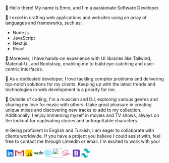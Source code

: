 👋 Hello there! My name is Emre, and I'm a passionate Software Developer.

🔧 I excel in crafting web applications and websites using an array of languages and frameworks, such as:

- Node.js
- JavaScript
- Next.js
- React

🎨 Moreover, I have hands-on experience with UI libraries like Tailwind, Material-UI, and Bootstrap, enabling me to build eye-catching and user-centric interfaces.

🚀 As a dedicated developer, I love tackling complex problems and delivering top-notch solutions for my clients. Keeping up with the latest trends and technologies in web development is a priority for me.

🎵 Outside of coding, I'm a musician and DJ, exploring various genres and sharing my love for music with others. I take great pleasure in creating unique mixes and discovering new tracks to add to my collection. Additionally, I enjoy immersing myself in movies and TV shows, always on the lookout for captivating stories and unforgettable characters.

🌐 Being proficient in English and Turkish, I am eager to collaborate with clients worldwide. If you have a project you believe I could assist with, feel free to contact me through LinkedIn or email. I'm excited to work with you!

[<img width="30" height="30" src="./logo/icons8-linkedin.svg" align="left"/>][linkedin]
[<img width="30" height="30" src="./logo/icons8-gmail-logo.svg" align="left"/>][gmail]
<img width="30" height="30" src="./logo/icons8-javascript.svg" align="left"/>
<img width="30" height="30" src="./logo/icons8-nodejs.svg" align="left"/>
<img width="30" height="30" src="./logo/react-2.svg" align="left"/>
<img width="30" height="30" margin-bottom="-1px" src="https://d2eip9sf3oo6c2.cloudfront.net/tags/images/000/001/074/full/nextjs.png" align="left"/>
<img width="30" height="30" src="./logo/icons8-sass.svg" align="left"/>
<img width="30" height="30" src="./logo/icons8-bootstrap.svg" align="left"/>
<img width="30" height="30" src="./logo/tailwindcss.svg" align="left"/>

[linkedin]: https://www.linkedin.com/in/emre-turan/
[gmail]: mailto:itsemreturan@gmail.com

